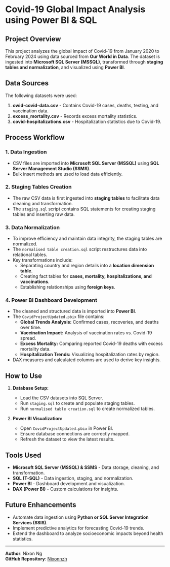 # Covid-19 Global Impact Analysis using Power BI & SQL

## Project Overview
This project analyzes the global impact of Covid-19 from January 2020 to February 2024 using data sourced from **Our World in Data**. The dataset is ingested into **Microsoft SQL Server (MSSQL)**, transformed through **staging tables and normalization**, and visualized using **Power BI**.

## Data Sources
The following datasets were used:
1. **owid-covid-data.csv** - Contains Covid-19 cases, deaths, testing, and vaccination data.
2. **excess_mortality.csv** - Records excess mortality statistics.
3. **covid-hospitalizations.csv** - Hospitalization statistics due to Covid-19.

## Process Workflow
### 1. Data Ingestion
- CSV files are imported into **Microsoft SQL Server (MSSQL)** using **SQL Server Management Studio (SSMS)**.
- Bulk insert methods are used to load data efficiently.

### 2. Staging Tables Creation
- The raw CSV data is first ingested into **staging tables** to facilitate data cleaning and transformation.
- The `staging.sql` script contains SQL statements for creating staging tables and inserting raw data.

### 3. Data Normalization
- To improve efficiency and maintain data integrity, the staging tables are normalized.
- The `normalised table creation.sql` script restructures data into relational tables.
- Key transformations include:
  - Separating country and region details into a **location dimension table**.
  - Creating fact tables for **cases, mortality, hospitalizations, and vaccinations**.
  - Establishing relationships using **foreign keys**.

### 4. Power BI Dashboard Development
- The cleaned and structured data is imported into **Power BI**.
- The `CovidProjectUpdated.pbix` file contains:
  - **Global Trends Analysis:** Confirmed cases, recoveries, and deaths over time.
  - **Vaccination Impact:** Analysis of vaccination rates vs. Covid-19 spread.
  - **Excess Mortality:** Comparing reported Covid-19 deaths with excess mortality data.
  - **Hospitalization Trends:** Visualizing hospitalization rates by region.
- DAX measures and calculated columns are used to derive key insights.

## How to Use
1. **Database Setup:**
   - Load the CSV datasets into SQL Server.
   - Run `staging.sql` to create and populate staging tables.
   - Run `normalised table creation.sql` to create normalized tables.

2. **Power BI Visualization:**
   - Open `CovidProjectUpdated.pbix` in Power BI.
   - Ensure database connections are correctly mapped.
   - Refresh the dataset to view the latest results.

## Tools Used
- **Microsoft SQL Server (MSSQL) & SSMS** - Data storage, cleaning, and transformation.
- **SQL (T-SQL)** - Data ingestion, staging, and normalization.
- **Power BI** - Dashboard development and visualization.
- **DAX (Power BI)** - Custom calculations for insights.

## Future Enhancements
- Automate data ingestion using **Python or SQL Server Integration Services (SSIS)**.
- Implement predictive analytics for forecasting Covid-19 trends.
- Extend the dashboard to analyze socioeconomic impacts beyond health statistics.

---

**Author**: Nixon Ng  
**GitHub Repository**: [Nixonnzh](https://github.com/Nixonnzh)

